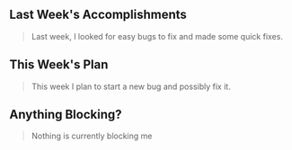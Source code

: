 <h2>Last Week's Accomplishments</h2>

<blockquote>
  <p>Last week, I looked for easy bugs to fix and made some quick fixes.
</blockquote>

<h2>This Week's Plan</h2>

<blockquote>
  <p>This week I plan to start a new bug and possibly fix it. </p>
</blockquote>

<h2>Anything Blocking?</h2>

<blockquote>
  <p>Nothing is currently blocking me </p>
</blockquote>

